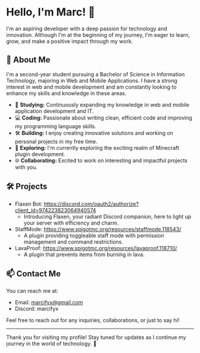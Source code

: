 # Hello, I'm Marc! 👋

I'm an aspiring developer with a deep passion for technology and innovation. Although I'm at the beginning of my journey, I'm eager to learn, grow, and make a positive impact through my work.

## 🌟 About Me
I'm a second-year student pursuing a Bachelor of Science in Information Technology, majoring in Web and Mobile Applications. I have a strong interest in web and mobile development and am constantly looking to enhance my skills and knowledge in these areas.

- 📘 **Studying:** Continuously expanding my knowledge in web and mobile application development and IT.
- 💻 **Coding:** Passionate about writing clean, efficient code and improving my programming language skills.
- 🛠️ **Building:** I enjoy creating innovative solutions and working on personal projects in my free time.
- 🚀 **Exploring:** I'm currently exploring the exciting realm of Minecraft plugin development.
- 🌐 **Collaborating:** Excited to work on interesting and impactful projects with you.

## 🛠️ Projects
- Flaxen Bot: https://discord.com/oauth2/authorize?client_id=974223823064940574
  - Introducing Flaxen, your radiant Discord companion, here to light up your server with efficiency and charm.
- StaffMode: https://www.spigotmc.org/resources/staffmode.118543/
  - A plugin providing toggleable staff mode with permission management and command restrictions.
- LavaProof: https://www.spigotmc.org/resources/lavaproof.118710/
  - A plugin that prevents items from burning in lava.

## 📫 Contact Me
You can reach me at:
- Email: marcifyx@gmail.com
- Discord: marcifyx
 
Feel free to reach out for any inquiries, collaborations, or just to say hi!

---

Thank you for visiting my profile! Stay tuned for updates as I continue my journey in the world of technology. 🚀
